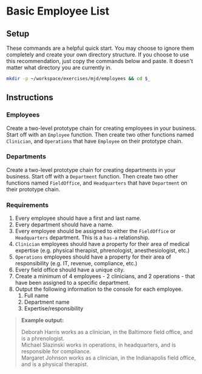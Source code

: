 # Basic Employee List

## Setup

These commands are a helpful quick start. You may choose to ignore them completely and create your own directory structure. If you choose to use this recommendation, just copy the commands below and paste. It doesn't matter what directory you are currently in.

```bash
mkdir -p ~/workspace/exercises/mjd/employees && cd $_
```

## Instructions

### Employees

Create a two-level prototype chain for creating employees in your business. Start off with an `Employee` function. Then create two other functions named `Clinician`, and `Operations` that have `Employee` on their prototype chain.

### Departments

Create a two-level prototype chain for creating departments in your business. Start off with a `Department` function. Then create two other functions named `FieldOffice`, and `Headquarters` that have `Department` on their prototype chain.

### Requirements

1. Every employee should have a first and last name.
1. Every department should have a name.
1. Every employee should be assigned to either the `FieldOffice` or `Headquarters` department. This is a `has-a` relationship.
1. `Clinician` employees should have a property for their area of medical expertise (e.g. physical therapist, phrenologist, anesthesiologist, etc.)
1. `Operations` employees should have a property for their area of responsibility (e.g. IT, revenue, compliance, etc.)
1. Every field office should have a unique city.
1. Create a minimum of 4 employees - 2 clinicians, and 2 operations - that have been assigned to a specific department.
1. Output the following information to the console for each employee.
    1. Full name
    1. Department name
    1. Expertise/responsibility

> **Example output:**  
>  
> Deborah Harris works as a clinician, in the Baltimore field office, and is a phrenologist.  
> Michael Slazinski works in operations, in headquarters, and is responsible for compliance.  
> Margaret Johnson works as a clinician, in the Indianapolis field office, and is a physical therapist.

